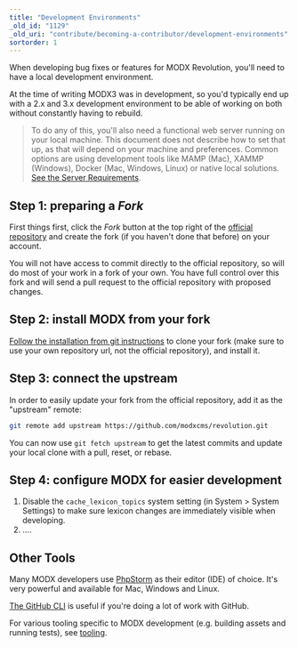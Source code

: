 ```yaml
---
title: "Development Environments"
_old_id: "1129"
_old_uri: "contribute/becoming-a-contributor/development-environments"
sortorder: 1
---
```


When developing bug fixes or features for MODX Revolution, you'll need to have a local development environment. 

At the time of writing MODX3 was in development, so you'd typically end up with a 2.x and 3.x development environment to be able of working on both without constantly having to rebuild. 

> To do any of this, you'll also need a functional web server running on your local machine. This document does not describe how to set that up, as that will depend on your machine and preferences. Common options are using development tools like MAMP (Mac), XAMMP (Windows), Docker (Mac, Windows, Linux) or native local solutions. [See the Server Requirements](getting-started/server-requirements).

## Step 1: preparing a _Fork_

First things first, click the _Fork_ button at the top right of the [official repository](https://github.com/modxcms/revolution) and create the fork (if you haven't done that before) on your account. 

You will not have access to commit directly to the official repository, so will do most of your work in a fork of your own. You have full control over this fork and will send a pull request to the official repository with proposed changes.

## Step 2: install MODX from your fork

[Follow the installation from git instructions](getting-started/installation/git) to clone your fork (make sure to use your own repository url, not the official repository), and install it.  

## Step 3: connect the upstream

In order to easily update your fork from the official repository, add it as the "upstream" remote:

````bash 
git remote add upstream https://github.com/modxcms/revolution.git
````

You can now use `git fetch upstream` to get the latest commits and update your local clone with a pull, reset, or rebase.

## Step 4: configure MODX for easier development

1. Disable the `cache_lexicon_topics` system setting (in System > System Settings) to make sure lexicon changes are immediately visible when developing.
2. ....


## Other Tools

Many MODX developers use [PhpStorm](http://www.jetbrains.com/phpstorm/) as their editor (IDE) of choice. It's very powerful and available for Mac, Windows and Linux.  

[The GitHub CLI](https://cli.github.com/) is useful if you're doing a lot of work with GitHub. 

For various tooling specific to MODX development (e.g. building assets and running tests), see [tooling](contribute/code/tooling).
